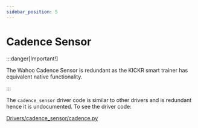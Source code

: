 ```yaml
---
sidebar_position: 5
---
```


# Cadence Sensor

:::danger[Important!]

The Wahoo Cadence Sensor is redundant as the KICKR smart trainer has equivalent native functionality.

:::

The `cadence_sensor` driver code is similar to other drivers and is redundant hence it is undocumented. To see the driver code:

[Drivers/cadence_sensor/cadence.py](https://github.com/Redback-Operations/redback-smartbike-iot/blob/main/Drivers/cadence_sensor/cadence.py)